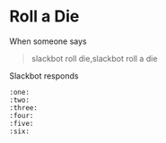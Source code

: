 # Roll a Die

When someone says

>slackbot roll die,slackbot roll a die

Slackbot responds
```
:one:
:two:
:three:
:four:
:five:
:six:
```
